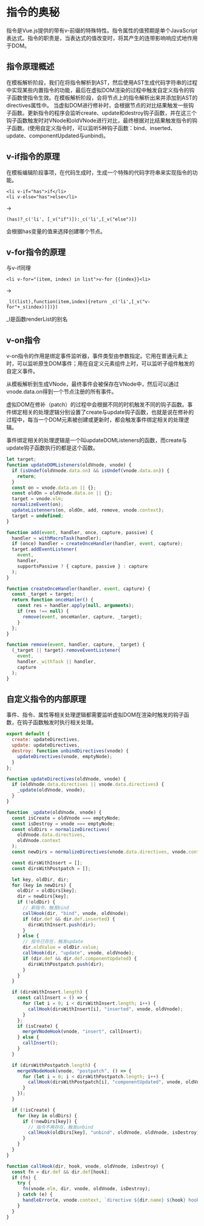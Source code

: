 # 指令的奥秘
指令是Vue.js提供的带有v-前缀的特殊特性。指令属性的值预期是单个JavaScript表达式。指令的职责是，当表达式的值改变时，将其产生的连带影响响应式地作用于DOM。
## 指令原理概述
在模板解析阶段，我们在将指令解析到AST，然后使用AST生成代码字符串的过程中实现某些内置指令的功能，最后在虚拟DOM渲染的过程中触发自定义指令的钩子函数使指令生效。在模板解析阶段，会将节点上的指令解析出来并添加到AST的directives属性中。
当虚拟DOM进行修补时，会根据节点的对比结果触发一些钩子函数。更新指令的程序会监听create、update和destroy钩子函数，并在这三个钩子函数触发时对VNode和oldVNode进行对比，最终根据对比结果触发指令的钩子函数。(使用自定义指令时，可以监听5种钩子函数：bind、inserted、update、componentUpdated与unbind)。
## v-if指令的原理
在模板编辑阶段事项，在代码生成时，生成一个特殊的代码字符串来实现指令的功能。
```tpl
<li v-if="has">if</li>
<li v-else="has">else</li>
```
->
```
(has)?_c('li', [_v("if")]):_c('li',[_v("else")])
```
会根据has变量的值来选择创建哪个节点。
## v-for指令的原理
与v-if同理
```tpl
<li v-for="(item, index) in list">v-for {{index}}<li>
```
->
```
_l((list),function(item,index){return _c('li',[_v("v-for"+_s(index))])})
```
_l是函数renderList的别名
## v-on指令
v-on指令的作用是绑定事件监听器，事件类型由参数指定。它用在普通元素上时，可以监听原生DOM事件；用在自定义元素组件上时，可以监听子组件触发的自定义事件。

从模板解析到生成VNode，最终事件会被保存在VNode中，然后可以通过vnode.data.on得到一个节点注册的所有事件。

虚拟DOM在修补（patch）的过程中会根据不同的时机触发不同的钩子函数。事件绑定相关的处理逻辑分别设置了create与update钩子函数，也就是说在修补的过程中，每当一个DOM元素被创建或更新时，都会触发事件绑定相关的处理逻辑。

事件绑定相关的处理逻辑是一个叫updateDOMListeners的函数，而create与update钩子函数执行的都是这个函数。
```js
let target;
function updateDOMListeners(oldVnode, vnode) {
  if (isUndef(oldVnode.data.on) && isUndef(vnode.data.on)) {
    return;
  }
  const on = vnode.data.on || {};
  const oldOn = oldVnode.data.on || {};
  target = vnode.elm;
  normalizeEvent(on);
  updateListenners(on, oldOn, add, remove, vnode.context);
  target = undefined;
}

function add(event, handler, once, capture, passive) {
  handler = withMacroTask(handler);
  if (once) handler = createOnceHandler(handler, event, capture);
  target.addEventListener(
    event,
    handler,
    supportsPassive ? { capture, passive } : capture
  );
}

function createOnceHandler(handler, event, capture) {
  const _target = target;
  return function onceHanler() {
    const res = handler.apply(null, arguments);
    if (res !== null) {
      remove(event, onceHanler, capture, _target);
    }
  };
}

function remove(event, handler, capture, _target) {
  (_target || target).removeEventListener(
    event,
    handler._withTask || handler,
    capture
  );
}
```
## 自定义指令的内部原理
事件、指令、属性等相关处理逻辑都需要监听虚拟DOM在渲染时触发的钩子函数，在钩子函数触发时执行相关处理。
```js
export default {
  create: updateDirectives,
  update: updateDirectives,
  destroy: function unbindDirectives(vnode) {
    updateDirectives(vnode, emptyNode);
  }
};

function updateDirectives(oldVnode, vnode) {
  if (oldVnode.data.directives || vnode.data.directives) {
    _update(oldVnode, vnode);
  }
}

function _update(oldVnode, vnode) {
  const isCreate = oldVnode === emptyNode;
  const isDestroy = vnode === emptyNode;
  const oldDirs = normalizeDirectives(
    oldVnode.data.directives,
    oldVnode.context
  );
  const newDirs = normalizeDirectives(vnode.data.directives, vnode.context);

  const dirsWithInsert = [];
  const dirsWithPostpatch = [];

  let key, oldDir, dir;
  for (key in newDirs) {
    oldDir = oldDirs[key];
    dir = newDirs[key];
    if (!oldDir) {
      // 新指令，触发bind
      callHook(dir, "bind", vnode, oldVnode);
      if (dir.def && dir.def.inserted) {
        dirsWithInsert.push(dir);
      }
    } else {
      // 指令已存在，触发update
      dir.oldValue = oldDir.value;
      callHook(dir, "update", vnode, oldVnode);
      if (dir.def && dir.def.componentUpdated) {
        dirsWithPostpatch.push(dir);
      }
    }
  }

  if (dirsWithInsert.length) {
    const callInsert = () => {
      for (let i = 0; i < dirsWithInsert.length; i++) {
        callHook(dirsWithInsert[i], "inserted", vnode, oldVnode);
      }
    };
    if (isCreate) {
      mergeVNodeHook(vnode, "insert", callInsert);
    } else {
      callInsert();
    }
  }

  if (dirsWithPostpatch.length) {
    mergeVNodeHook(vnode, "postpatch", () => {
      for (let i = 0; i < dirsWithPostpatch.length; i++) {
        callHook(dirsWithPostpatch[i], "componentUpdated", vnode, oldVnode);
      }
    });
  }

  if (!isCreate) {
    for (key in oldDirs) {
      if (!newDirs[key]) {
        // 指令不再存在，触发unbind
        callHook(oldDirs[key], "unbind", oldVnode, oldVnode, isDestroy);
      }
    }
  }
}

function callHook(dir, hook, vnode, oldVnode, isDestroy) {
  const fn = dir.def && dir.def[hook];
  if (fn) {
    try {
      fn(vnode.elm, dir, vnode, oldVnode, isDestroy);
    } catch (e) {
      handleError(e, vnode.context, `directive ${dir.name} ${hook} hook`);
    }
  }
}
```




